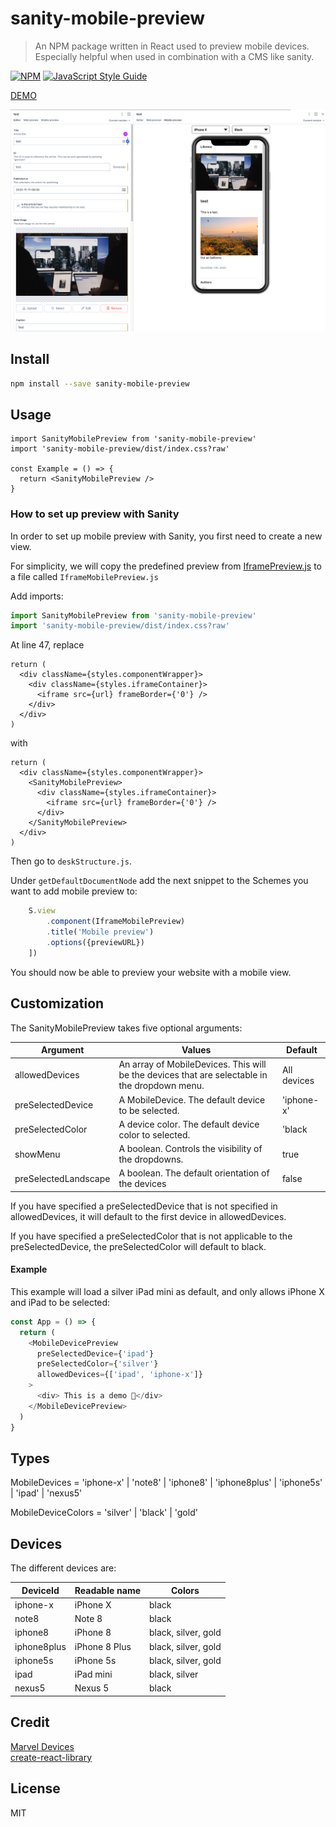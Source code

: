 # sanity-mobile-preview

> An NPM package written in React used to preview mobile devices. Especially helpful when used in combination with a CMS like sanity.

[![NPM](https://img.shields.io/npm/v/sanity-mobile-preview.svg)](https://www.npmjs.com/package/sanity-mobile-preview) [![JavaScript Style Guide](https://img.shields.io/badge/code_style-standard-brightgreen.svg)](https://standardjs.com)

[DEMO](https://jesperpaulsen.github.io/sanity-mobile-preview/)

![Demo picture](https://github.com/Jesperpaulsen/sanity-mobile-preview/blob/master/docs/Preview-demo.png?raw=true)

## Install

```bash
npm install --save sanity-mobile-preview
```

## Usage

```tsx
import SanityMobilePreview from 'sanity-mobile-preview'
import 'sanity-mobile-preview/dist/index.css?raw'

const Example = () => {
  return <SanityMobilePreview />
}
```

### How to set up preview with Sanity

In order to set up mobile preview with Sanity, you first need to create a new view.

For simplicity, we will copy the predefined preview from [IframePreview.js](https://github.com/sanity-io/sanity-template-gatsby-blog/blob/master/template/studio/src/previews/IframePreview.js) to a file called `IframeMobilePreview.js`

Add imports:

```jsx
import SanityMobilePreview from 'sanity-mobile-preview'
import 'sanity-mobile-preview/dist/index.css?raw'
```

At line 47, replace

```tsx
return (
  <div className={styles.componentWrapper}>
    <div className={styles.iframeContainer}>
      <iframe src={url} frameBorder={'0'} />
    </div>
  </div>
)
```

with

```tsx
return (
  <div className={styles.componentWrapper}>
    <SanityMobilePreview>
      <div className={styles.iframeContainer}>
        <iframe src={url} frameBorder={'0'} />
      </div>
    </SanityMobilePreview>
  </div>
)
```

Then go to `deskStructure.js`.

Under `getDefaultDocumentNode` add the next snippet to the Schemes you want to add mobile preview to:

```jsx
    S.view
        .component(IframeMobilePreview)
        .title('Mobile preview')
        .options({previewURL})
    ])
```

You should now be able to preview your website with a mobile view.

## Customization

The SanityMobilePreview takes five optional arguments:

| Argument             | Values                                                                                        | Default     |
| -------------------- | --------------------------------------------------------------------------------------------- | ----------- |
| allowedDevices       | An array of MobileDevices. This will be the devices that are selectable in the dropdown menu. | All devices |
| preSelectedDevice    | A MobileDevice. The default device to be selected.                                            | 'iphone-x'  |
| preSelectedColor     | A device color. The default device color to selected.                                         | 'black      |
| showMenu             | A boolean. Controls the visibility of the dropdowns.                                          | true        |
| preSelectedLandscape | A boolean. The default orientation of the devices                                             | false       |

If you have specified a preSelectedDevice that is not specified in allowedDevices, it will default to the first device in allowedDevices.

If you have specified a preSelectedColor that is not applicable to the preSelectedDevice, the preSelectedColor will default to black.

#### Example

This example will load a silver iPad mini as default, and only allows iPhone X and iPad to be selected:

```js
const App = () => {
  return (
    <MobileDevicePreview
      preSelectedDevice={'ipad'}
      preSelectedColor={'silver'}
      allowedDevices={['ipad', 'iphone-x']}
    >
      <div> This is a demo 🤠</div>
    </MobileDevicePreview>
  )
}
```

## Types

MobileDevices = 'iphone-x'
| 'note8'
| 'iphone8'
| 'iphone8plus'
| 'iphone5s'
| 'ipad'
| 'nexus5'

MobileDeviceColors = 'silver' | 'black' | 'gold'

## Devices

The different devices are:

| DeviceId    | Readable name | Colors              |
| ----------- | ------------- | ------------------- |
| iphone-x    | iPhone X      | black               |
| note8       | Note 8        | black               |
| iphone8     | iPhone 8      | black, silver, gold |
| iphone8plus | iPhone 8 Plus | black, silver, gold |
| iphone5s    | iPhone 5s     | black, silver, gold |
| ipad        | iPad mini     | black, silver       |
| nexus5      | Nexus 5       | black               |

## Credit

[Marvel Devices](https://github.com/marvelapp/devices.css/) <br>
[create-react-library](https://github.com/transitive-bullshit/create-react-library)

## License

MIT
